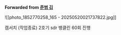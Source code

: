 **Forwarded from [준범 김](https://t.me/no_username_7008444932)**

![[photo_1852770258_165 - 20250520021737822.jpg]]

캠서치 (작업종료)
2호기 sdr 뱅클린 60회 진행

